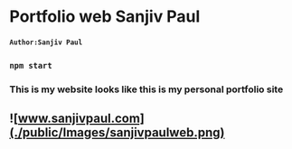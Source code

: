 # Portfolio web Sanjiv Paul
**`Author:Sanjiv Paul`**
### `npm start`
### This is my website looks like this is my personal portfolio site
## ![www.sanjivpaul.com](./public/Images/sanjivpaulweb.png)
